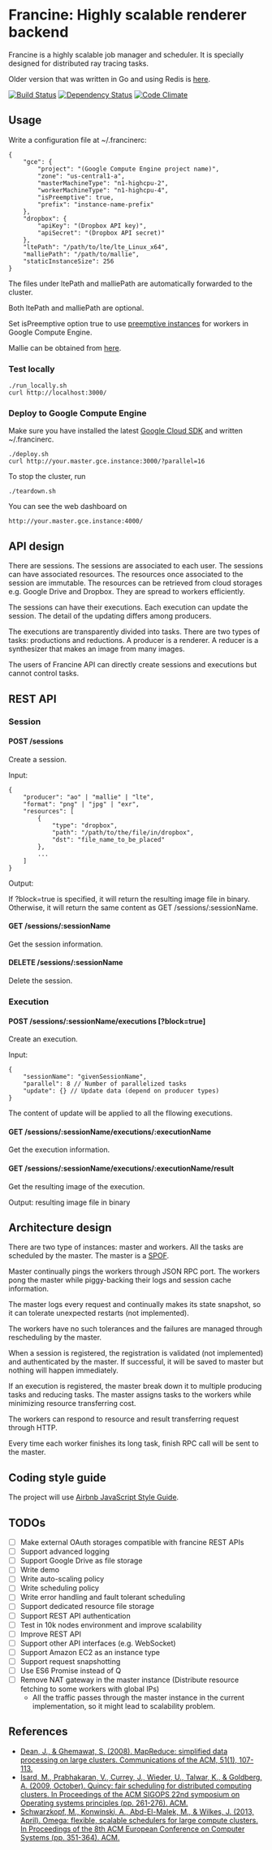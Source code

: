 # Francine: Highly scalable renderer backend

Francine is a highly scalable job manager and scheduler. It is specially designed for distributed ray tracing tasks.

Older version that was written in Go and using Redis is [here](https://github.com/lighttransport/francine-old).

[![Build Status](https://travis-ci.org/lighttransport/francine.svg?branch=master)](https://travis-ci.org/lighttransport/francine)
[![Dependency Status](https://david-dm.org/lighttransport/francine.svg)](https://david-dm.org/lighttransport/francine)
[![Code Climate](https://codeclimate.com/github/lighttransport/francine/badges/gpa.svg)](https://codeclimate.com/github/lighttransport/francine)

## Usage

Write a configuration file at ~/.francinerc:

    {
        "gce": {
            "project": "(Google Compute Engine project name)",
            "zone": "us-central1-a",
            "masterMachineType": "n1-highcpu-2",
            "workerMachineType": "n1-highcpu-4",
            "isPreemptive": true,
            "prefix": "instance-name-prefix"
        },
        "dropbox": {
            "apiKey": "(Dropbox API key)",
            "apiSecret": "(Dropbox API secret)"
        },
        "ltePath": "/path/to/lte/lte_Linux_x64",
        "malliePath": "/path/to/mallie",
        "staticInstanceSize": 256
    }

The files under ltePath and malliePath are automatically forwarded to the cluster.

Both ltePath and malliePath are optional.

Set isPreemptive option true to use [preemptive instances](http://googlecloudplatform.blogspot.jp/2015/05/Introducing-Preemptible-VMs-a-new-class-of-compute-available-at-70-off-standard-pricing.html) for workers in Google Compute Engine.

Mallie can be obtained from [here](https://github.com/lighttransport/mallie).

### Test locally

    ./run_locally.sh
    curl http://localhost:3000/

### Deploy to Google Compute Engine

Make sure you have installed the latest [Google Cloud SDK](https://cloud.google.com/sdk/) and written ~/.francinerc.

    ./deploy.sh
    curl http://your.master.gce.instance:3000/?parallel=16

To stop the cluster, run

    ./teardown.sh

You can see the web dashboard on

    http://your.master.gce.instance:4000/

## API design

There are sessions. The sessions are associated to each user. The sessions can have associated resources. The resources once associated to the session are immutable. The resources can be retrieved from cloud storages e.g. Google Drive and Dropbox. They are spread to workers efficiently.

The sessions can have their executions. Each execution can update the session. The detail of the updating differs among producers.

The executions are transparently divided into tasks. There are two types of tasks: productions and reductions. A producer is a renderer. A reducer is a synthesizer that makes an image from many images.

The users of Francine API can directly create sessions and executions but cannot control tasks.

## REST API

### Session

#### POST /sessions

Create a session.

Input:

    {
        "producer": "ao" | "mallie" | "lte",
        "format": "png" | "jpg" | "exr",
        "resources": [
            {
                "type": "dropbox",
                "path": "/path/to/the/file/in/dropbox",
                "dst": "file_name_to_be_placed"
            },
            ...
        ]
    }

Output:

If ?block=true is specified, it will return the resulting image file in binary.
Otherwise, it will return the same content as GET /sessions/:sessionName.
   

#### GET /sessions/:sessionName

Get the session information.

#### DELETE /sessions/:sessionName

Delete the session.

### Execution

#### POST /sessions/:sessionName/executions [?block=true]

Create an execution.

Input:

    {
        "sessionName": "givenSessionName",
        "parallel": 8 // Number of parallelized tasks
        "update": {} // Update data (depend on producer types)
    }

The content of update will be applied to all the fllowing executions.

#### GET /sessions/:sessionName/executions/:executionName

Get the execution information.

#### GET /sessions/:sessionName/executions/:executionName/result

Get the resulting image of the execution.

Output: resulting image file in binary

## Architecture design

There are two type of instances: master and workers. All the tasks are scheduled by the master. The master is a [SPOF](http://en.wikipedia.org/wiki/Single_point_of_failure).

Master continually pings the workers through JSON RPC port. The workers pong the master while piggy-backing their logs and session cache information.

The master logs every request and continually makes its state snapshot, so it can tolerate unexpected restarts (not implemented).

The workers have no such tolerances and the failures are managed through rescheduling by the master.

When a session is registered, the registration is validated (not implemented) and authenticated by the master. If successful, it will be saved to master but nothing will happen immediately.

If an execution is registered, the master break down it to multiple producing tasks and reducing tasks. The master assigns tasks to the workers while minimizing resource transferring cost.

The workers can respond to resource and result transferring request through HTTP.

Every time each worker finishes its long task, finish RPC call will be sent to the master.


## Coding style guide

The project will use [Airbnb JavaScript Style Guide](https://github.com/airbnb/javascript).

## TODOs

* [ ] Make external OAuth storages compatible with francine REST APIs
* [ ] Support advanced logging
* [ ] Support Google Drive as file storage
* [ ] Write demo
* [ ] Write auto-scaling policy
* [ ] Write scheduling policy
* [ ] Write error handling and fault tolerant scheduling
* [ ] Support dedicated resource file storage
* [ ] Support REST API authentication
* [ ] Test in 10k nodes environment and improve scalability
* [ ] Improve REST API
* [ ] Support other API interfaces (e.g. WebSocket)
* [ ] Support Amazon EC2 as an instance type
* [ ] Support request snapshotting
* [ ] Use ES6 Promise instead of Q
* [ ] Remove NAT gateway in the master instance (Distribute resource fetching to some workers with global IPs)
  * All the traffic passes through the master instance in the current implementation, so it might lead to scalability problem.

## References

* [Dean, J., & Ghemawat, S. (2008). MapReduce: simplified data processing on large clusters. Communications of the ACM, 51(1), 107-113.](http://static.googleusercontent.com/media/research.google.com/ja/us/archive/mapreduce-osdi04.pdf)
* [Isard, M., Prabhakaran, V., Currey, J., Wieder, U., Talwar, K., & Goldberg, A. (2009, October). Quincy: fair scheduling for distributed computing clusters. In Proceedings of the ACM SIGOPS 22nd symposium on Operating systems principles (pp. 261-276). ACM.](http://research.microsoft.com/apps/pubs/default.aspx?id=81516)
* [Schwarzkopf, M., Konwinski, A., Abd-El-Malek, M., & Wilkes, J. (2013, April). Omega: flexible, scalable schedulers for large compute clusters. In Proceedings of the 8th ACM European Conference on Computer Systems (pp. 351-364). ACM.](http://eurosys2013.tudos.org/wp-content/uploads/2013/paper/Schwarzkopf.pdf)

